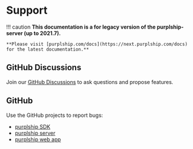 # Support

!!! caution
    **This documentation is a for legacy version of the purplship-server (up to 2021.7).**

    **Please visit [purplship.com/docs](https://next.purplship.com/docs) for the latest documentation.**

## GitHub Discussions

Join our [GitHub Discussions](https://github.com/purplship/purplship/discussions) to ask questions and propose
features.

## GitHub

Use the GitHub projects to report bugs:

- [purplship SDK](https://github.com/purplship/purplship)
- [purplship server](https://github.com/purplship/purplship-server)
- [purplship web app](https://github.com/purplship/purplship-webapp)
